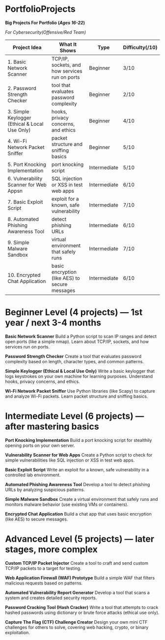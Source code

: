 # PortfolioProjects
**Big Projects For Portfolio (*Ages 16-22*)**

*For Cybersecurity(Offensive/Red Team)*


| Project Idea| What It Shows| Type | Difficulty(/10)|
|----------------------------------|---------------|-----------------------------|-----------------------------|
| 1. Basic Network Scanner  |  TCP/IP, sockets, and how services run on ports | Beginner |3/10|
| 2. Password Strength Checker  | tool that evaluates password complexity | Beginner |2/10|
| 3. Simple Keylogger (Ethical & Local Use Only)  |  hooks, privacy concerns, and ethics | Beginner |4/10|
| 4. Wi-Fi Network Packet Sniffer  |  packet structure and sniffing basics | Beginner |5/10|
| 5. Port Knocking Implementation  |  port knocking script | Intermediate  |5/10|
| 6. Vulnerability Scanner for Web Appsn  |  SQL injection or XSS in test web apps | Intermediate  |6/10|
| 7. Basic Exploit Script  |  exploit for a known, safe vulnerability | Intermediate  |7/10|
| 8. Automated Phishing Awareness Tool  |  detect phishing URLs | Intermediate  |6/10|
| 9. Simple Malware Sandbox   |  virtual environment that safely runs | Intermediate  |7/10|
| 10. Encrypted Chat Application  |  basic encryption (like AES) to secure messages | Intermediate  |6/10|

# 
# Beginner Level (4 projects) — 1st year / next 3-4 months
**Basic Network Scanner**
Build a Python script to scan IP ranges and detect open ports (like a simple nmap).
Learn about TCP/IP, sockets, and how services run on ports.

**Password Strength Checker**
Create a tool that evaluates password complexity based on length, character types, and common patterns.

**Simple Keylogger (Ethical & Local Use Only)**
Write a basic keylogger that logs keystrokes on your own machine for learning purposes.
Understand hooks, privacy concerns, and ethics.

**Wi-Fi Network Packet Sniffer**
Use Python libraries (like Scapy) to capture and analyze Wi-Fi packets.
Learn packet structure and sniffing basics.

# 
# Intermediate Level (6 projects) — after mastering basics
**Port Knocking Implementation**
Build a port knocking script for stealthily opening ports on your own server.

**Vulnerability Scanner for Web Apps**
Create a Python script to check for simple vulnerabilities like SQL injection or XSS in test web apps.

**Basic Exploit Script**
Write an exploit for a known, safe vulnerability in a controlled lab environment.

**Automated Phishing Awareness Tool**
Develop a tool to detect phishing URLs by analyzing suspicious patterns.

**Simple Malware Sandbox**
Create a virtual environment that safely runs and monitors malware behavior (use existing VMs or containers).

**Encrypted Chat Application**
Build a chat app that uses basic encryption (like AES) to secure messages.

# 
# Advanced Level (5 projects) — later stages, more complex
**Custom TCP/IP Packet Injector**
Create a tool to craft and send custom TCP/IP packets to a target for testing.

**Web Application Firewall (WAF) Prototype**
Build a simple WAF that filters malicious requests based on patterns.

**Automated Vulnerability Report Generator**
Develop a tool that scans a system and creates detailed security reports.

**Password Cracking Tool (Hash Cracker)**
Write a tool that attempts to crack hashed passwords using dictionary or brute force attacks (ethical use only).

**Capture The Flag (CTF) Challenge Creator**
Design your own mini CTF challenges for others to solve, covering web hacking, crypto, or binary exploitation.
